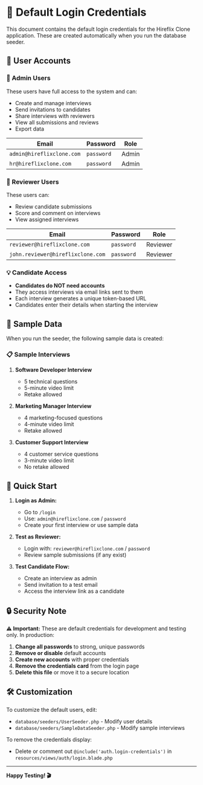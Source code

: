 # 🔑 Default Login Credentials

This document contains the default login credentials for the Hireflix Clone application. These are created automatically when you run the database seeder.

## 👤 User Accounts

### 🔑 Admin Users
These users have full access to the system and can:
- Create and manage interviews
- Send invitations to candidates
- Share interviews with reviewers
- View all submissions and reviews
- Export data

| Email | Password | Role |
|-------|----------|------|
| `admin@hireflixclone.com` | `password` | Admin |
| `hr@hireflixclone.com` | `password` | Admin |

### 👥 Reviewer Users
These users can:
- Review candidate submissions
- Score and comment on interviews
- View assigned interviews

| Email | Password | Role |
|-------|----------|------|
| `reviewer@hireflixclone.com` | `password` | Reviewer |
| `john.reviewer@hireflixclone.com` | `password` | Reviewer |

### 💡 Candidate Access
- **Candidates do NOT need accounts**
- They access interviews via email links sent to them
- Each interview generates a unique token-based URL
- Candidates enter their details when starting the interview

## 🎯 Sample Data

When you run the seeder, the following sample data is created:

### 📋 Sample Interviews
1. **Software Developer Interview**
   - 5 technical questions
   - 5-minute video limit
   - Retake allowed

2. **Marketing Manager Interview**
   - 4 marketing-focused questions
   - 4-minute video limit
   - Retake allowed

3. **Customer Support Interview**
   - 4 customer service questions
   - 3-minute video limit
   - No retake allowed

## 🚀 Quick Start

1. **Login as Admin:**
   - Go to `/login`
   - Use: `admin@hireflixclone.com` / `password`
   - Create your first interview or use sample data

2. **Test as Reviewer:**
   - Login with: `reviewer@hireflixclone.com` / `password`
   - Review sample submissions (if any exist)

3. **Test Candidate Flow:**
   - Create an interview as admin
   - Send invitation to a test email
   - Access the interview link as a candidate

## 🔒 Security Note

**⚠️ Important:** These are default credentials for development and testing only. In production:

1. **Change all passwords** to strong, unique passwords
2. **Remove or disable** default accounts
3. **Create new accounts** with proper credentials
4. **Remove the credentials card** from the login page
5. **Delete this file** or move it to a secure location

## 🛠️ Customization

To customize the default users, edit:
- `database/seeders/UserSeeder.php` - Modify user details
- `database/seeders/SampleDataSeeder.php` - Modify sample interviews

To remove the credentials display:
- Delete or comment out `@include('auth.login-credentials')` in `resources/views/auth/login.blade.php`

---

**Happy Testing! 🎬**
